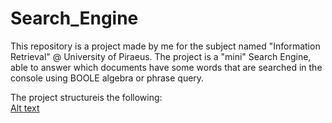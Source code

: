 # Search_Engine

This repository is a project made by me for the subject named "Information Retrieval" @ University of Piraeus. The project is a "mini" Search Engine, able to
answer which documents have some words that are searched in the console using BOOLE algebra or phrase query. 

The project structureis the following: 
<br/>
[Alt text](/Information_Retrieval_Project/Reports/Project_Structure.png?raw=true "Project Structure")

